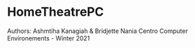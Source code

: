# HomeTheatrePC
Authors: Ashmtiha Kanagiah & Bridjette Nania Centro
Computer Environements - Winter 2021

